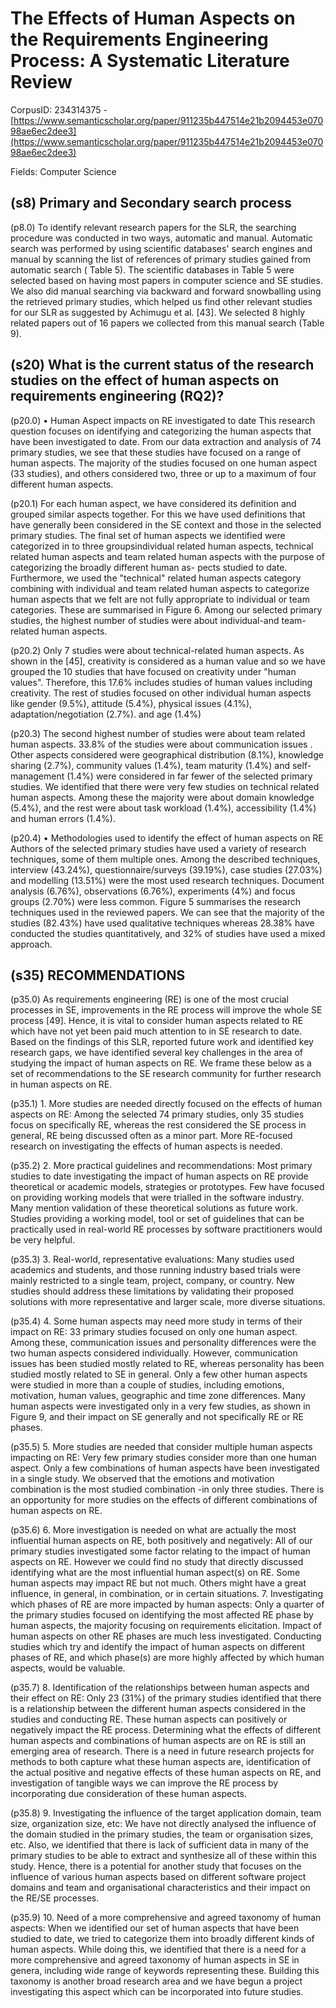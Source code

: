 # The Effects of Human Aspects on the Requirements Engineering Process: A Systematic Literature Review

CorpusID: 234314375 - [https://www.semanticscholar.org/paper/911235b447514e21b2094453e07098ae6ec2dee3](https://www.semanticscholar.org/paper/911235b447514e21b2094453e07098ae6ec2dee3)

Fields: Computer Science

## (s8) Primary and Secondary search process
(p8.0) To identify relevant research papers for the SLR, the searching procedure was conducted in two ways, automatic and manual. Automatic search was performed by using scientific databases' search engines and manual by scanning the list of references of primary studies gained from automatic search ( Table 5). The scientific databases in Table 5 were selected based on having most papers in computer science and SE studies. We also did manual searching via backward and forward snowballing using the retrieved primary studies, which helped us find other relevant studies for our SLR as suggested by Achimugu et al. [43]. We selected 8 highly related papers out of 16 papers we collected from this manual search (Table 9). 
## (s20) What is the current status of the research studies on the effect of human aspects on requirements engineering (RQ2)?
(p20.0) • Human Aspect impacts on RE investigated to date This research question focuses on identifying and categorizing the human aspects that have been investigated to date. From our data extraction and analysis of 74 primary studies, we see that these studies have focused on a range of human aspects. The majority of the studies focused on one human aspect (33 studies), and others considered two, three or up to a maximum of four different human aspects.

(p20.1) For each human aspect, we have considered its definition and grouped similar aspects together. For this we have used definitions that have generally been considered in the SE context and those in the selected primary studies. The final set of human aspects we identified were categorized in to three groupsindividual related human aspects, technical related human aspects and team related human aspects with the purpose of categorizing the broadly different human as- pects studied to date. Furthermore, we used the "technical" related human aspects category combining with individual and team related human aspects to categorize human aspects that we felt are not fully appropriate to individual or team categories. These are summarised in Figure 6. Among our selected primary studies, the highest number of studies were about individual-and team-related human aspects.

(p20.2) Only 7 studies were about technical-related human aspects. As shown in the  [45], creativity is considered as a human value and so we have grouped the 10 studies that have focused on creativity under "human values". Therefore, this 17.6% includes studies of human values including creativity. The rest of studies focused on other individual human aspects like gender (9.5%), attitude (5.4%), physical issues (4.1%), adaptation/negotiation (2.7%). and age (1.4%)

(p20.3) The second highest number of studies were about team related human aspects. 33.8% of the studies were about communication issues . Other aspects considered were geographical distribution (8.1%), knowledge sharing (2.7%), community values (1.4%), team maturity (1.4%) and self-management (1.4%) were considered in far fewer of the selected primary studies. We identified that there were very few studies on technical related human aspects. Among these the majority were about domain knowledge (5.4%), and the rest were about task workload (1.4%), accessibility (1.4%) and human errors (1.4%).

(p20.4) • Methodologies used to identify the effect of human aspects on RE Authors of the selected primary studies have used a variety of research techniques, some of them multiple ones. Among the described techniques, interview (43.24%), questionnaire/surveys (39.19%), case studies (27.03%) and modelling (13.51%) were the most used research techniques. Document    analysis (6.76%), observations (6.76%), experiments (4%) and focus groups (2.70%) were less common. Figure 5 summarises the research techniques used in the reviewed papers. We can see that the majority of the studies (82.43%) have used qualitative techniques whereas 28.38% have conducted the studies quantitatively, and 32% of studies have used a mixed approach.
## (s35) RECOMMENDATIONS
(p35.0) As requirements engineering (RE) is one of the most crucial processes in SE, improvements in the RE process will improve the whole SE process [49]. Hence, it is vital to consider human aspects related to RE which have not yet been paid much attention to in SE research to date. Based on the findings of this SLR, reported future work and identified key research gaps, we have identified several key challenges in the area of studying the impact of human aspects on RE. We frame these below as a set of recommendations to the SE research community for further research in human aspects on RE.

(p35.1) 1. More studies are needed directly focused on the effects of human aspects on RE: Among the selected 74 primary studies, only 35 studies focus on specifically RE, whereas the rest considered the SE process in general, RE being discussed often as a minor part. More RE-focused research on investigating the effects of human aspects is needed.

(p35.2) 2. More practical guidelines and recommendations: Most primary studies to date investigating the impact of human aspects on RE provide theoretical or academic models, strategies or prototypes. Few have focused on providing working models that were trialled in the software industry. Many mention validation of these theoretical solutions as future work. Studies providing a working model, tool or set of guidelines that can be practically used in real-world RE processes by software practitioners would be very helpful.

(p35.3) 3. Real-world, representative evaluations: Many studies used academics and students, and those running industry based trials were mainly restricted to a single team, project, company, or country. New studies should address these limitations by validating their proposed solutions with more representative and larger scale, more diverse situations.

(p35.4) 4. Some human aspects may need more study in terms of their impact on RE: 33 primary studies focused on only one human aspect. Among these, communication issues and personality differences were the two human aspects considered individually. However, communication issues has been studied mostly related to RE, whereas personality has been studied mostly related to SE in general. Only a few other human aspects were studied in more than a couple of studies, including emotions, motivation, human values, geographic and time zone differences. Many human aspects were investigated only in a very few studies, as shown in Figure 9, and their impact on SE generally and not specifically RE or RE phases.

(p35.5) 5. More studies are needed that consider multiple human aspects impacting on RE: Very few primary studies consider more than one human aspect. Only a few combinations of human aspects have been investigated in a single study. We observed that the emotions and motivation combination is the most studied combination -in only three studies. There is an opportunity for more studies on the effects of different combinations of human aspects on RE.

(p35.6) 6. More investigation is needed on what are actually the most influential human aspects on RE, both positively and negatively: All of our primary studies investigated some factor relating to the impact of human aspects on RE. However we could find no study that directly discussed identifying what are the most influential human aspect(s) on RE. Some human aspects may impact RE but not much. Others might have a great influence, in general, in combination, or in certain situations. 7. Investigating which phases of RE are more impacted by human aspects: Only a quarter of the primary studies focused on identifying the most affected RE phase by human aspects, the majority focusing on requirements elicitation. Impact of human aspects on other RE phases are much less investigated. Conducting studies which try and identify the impact of human aspects on different phases of RE, and which phase(s) are more highly affected by which human aspects, would be valuable.

(p35.7) 8. Identification of the relationships between human aspects and their effect on RE: Only 23 (31%) of the primary studies identified that there is a relationship between the different human aspects considered in the studies and conducting RE. These human aspects can positively or negatively impact the RE process. Determining what the effects of different human aspects and combinations of human aspects are on RE is still an emerging area of research. There is a need in future research projects for methods to both capture what these human aspects are, identification of the actual positive and negative effects of these human aspects on RE, and investigation of tangible ways we can improve the RE process by incorporating due consideration of these human aspects.

(p35.8) 9. Investigating the influence of the target application domain, team size, organization size, etc: We have not directly analysed the influence of the domain studied in the primary studies, the team or organisation sizes, etc. Also, we identified that there is lack of sufficient data in many of the primary studies to be able to extract and synthesize all of these within this study. Hence, there is a potential for another study that focuses on the influence of various human aspects based on different software project domains and team and organisational characteristics and their impact on the RE/SE processes.

(p35.9) 10. Need of a more comprehensive and agreed taxonomy of human aspects: When we identified our set of human aspects that have been studied to date, we tried to categorize them into broadly different kinds of human aspects. While doing this, we identified that there is a need for a more comprehensive and agreed taxonomy of human aspects in SE in genera, including wide range of keywords representing these. Building this taxonomy is another broad research area and we have begun a project investigating this aspect which can be incorporated into future studies.
